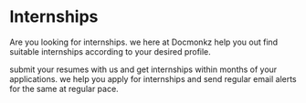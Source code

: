 # Internships

Are you looking for internships. we here at Docmonkz help you out find suitable internships according to your desired profile.

submit your resumes with us and get internships within months of your applications. we help you apply for internships and send regular email alerts for the same at regular pace.
